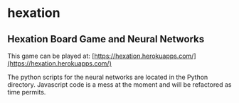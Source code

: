 # hexation
## Hexation Board Game and Neural Networks
This game can be played at: [https://hexation.herokuapps.com/](https://hexation.herokuapps.com/)

The python scripts for the neural networks are located in the Python directory.  Javascript code is a mess at the moment and will be refactored as time permits.
